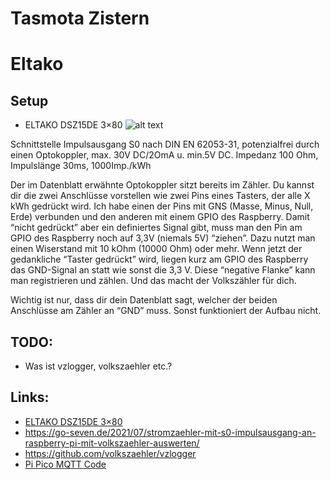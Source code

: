
# Tasmota Zistern

# Eltako
## Setup
* ELTAKO DSZ15DE 3×80
![alt text](docs/image.png)

Schnittstelle Impulsausgang S0 nach DIN EN 62053-31,
potenzialfrei durch einen Optokoppler,
max. 30V DC/2OmA u. min.5V DC.
Impedanz 100 Ohm,
Impulslänge 30ms, 1000Imp./kWh

Der im Datenblatt erwähnte Optokoppler sitzt bereits im Zähler. Du kannst dir die zwei Anschlüsse vorstellen wie zwei Pins eines Tasters, der alle X kWh gedrückt wird. Ich habe einen der Pins mit GNS (Masse, Minus, Null, Erde) verbunden und den anderen mit einem GPIO des Raspberry. Damit “nicht gedrückt” aber ein definiertes Signal gibt, muss man den Pin am GPIO des Raspberry noch auf 3,3V (niemals 5V) “ziehen”. Dazu nutzt man einen Wiserstand mit 10 kOhm (10000 Ohm) oder mehr. Wenn jetzt der gedankliche “Taster gedrückt” wird, liegen kurz am GPIO des Raspberry das GND-Signal an statt wie sonst die 3,3 V. Diese “negative Flanke” kann man registrieren und zählen. Und das macht der Volkszähler für dich.

Wichtig ist nur, dass dir dein Datenblatt sagt, welcher der beiden Anschlüsse am Zähler an “GND” muss. Sonst funktioniert der Aufbau nicht.

## TODO:
* Was ist vzlogger, volkszaehler etc.?


## Links:
* [ELTAKO DSZ15DE 3×80](https://www.eltako.com/fileadmin/downloads/de/datenblatt/Datenblatt_DSZ15DE-3x80A.pdf)
* https://go-seven.de/2021/07/stromzaehler-mit-s0-impulsausgang-an-raspberry-pi-mit-volkszaehler-auswerten/
* https://github.com/volkszaehler/vzlogger
* [Pi Pico MQTT Code](https://www.youtube.com/watch?v=6ZsRfKReKIc&t=2s)